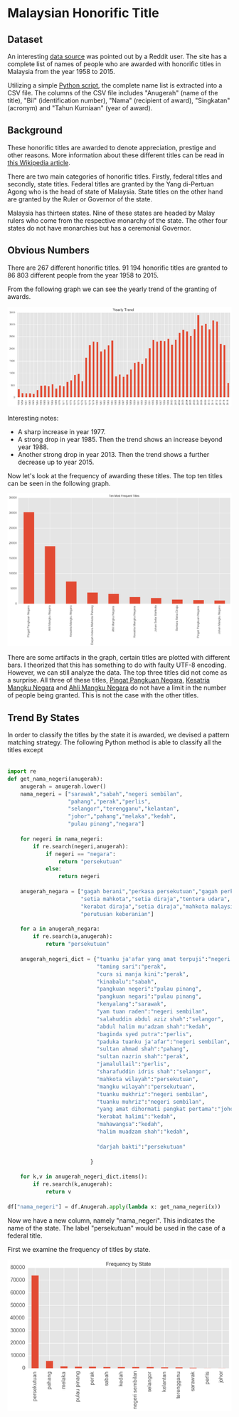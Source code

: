# Malaysian Honorific Title

## Dataset

An interesting [data source](https://www.reddit.com/r/malaysia/comments/4ovwdt/if_you_need_to_check_if_someone_is_a_datuk_or_not/) was pointed out by a Reddit user. The site has a complete list of names of people who are awarded with honorific titles in Malaysia from the year 1958 to 2015.

Utilizing a simple [Python script](https://github.com/amirothman/darjah_kebesaran/raw/master/get_data.py), the complete name list is extracted into a CSV file. The columns of the CSV file includes "Anugerah" (name of the title), "Bil" (identification number), "Nama" (recipient of award), "Singkatan" (acronym) and "Tahun Kurniaan" (year of award).

## Background

These honorific titles are awarded to denote appreciation, prestige and other reasons. More information about these different titles can be read in [this Wikipedia article](https://en.wikipedia.org/wiki/Malay_styles_and_titles).

There are two main categories of honorific titles. Firstly, federal titles and secondly, state titles. Federal titles are granted by the Yang di-Pertuan Agong who is the head of state of Malaysia. State titles on the other hand are granted by the Ruler or Governor of the state.

Malaysia has thirteen states. Nine of these states are headed by Malay rulers who come from the respective monarchy of the state. The other four states do not have monarchies but has a ceremonial Governor.

## Obvious Numbers

There are 267 different honorific titles. 91 194 honorific titles are granted to 86 803 different people from the year 1958 to 2015.

From the following graph we can see the yearly trend of the granting of awards.

![Yearly Trend](yearly_trend.png)

Interesting notes:
  * A sharp increase in year 1977.
  * A strong drop in year 1985. Then the trend shows an increase beyond year 1988.
  * Another strong drop in year 2013. Then the trend shows a further decrease up to year 2015.

Now let's look at the frequency of awarding these titles. The top ten titles can be seen in the following graph.

![Most popular](most_popular.png)

There are some artifacts in the graph, certain titles are plotted with different bars. I theorized that this has something to do with faulty UTF-8 encoding. However, we can still analyze the data. The top three titles did not come as a surprise. All three of these titles, [Pingat Pangkuan Negara](https://ms.wikipedia.org/wiki/Pingat_Pangkuan_Negara), [Kesatria Mangku Negara](https://ms.wikipedia.org/wiki/Kesatria_Mangku_Negara) and [Ahli Mangku Negara](https://ms.wikipedia.org/wiki/Ahli_Mangku_Negara) do not have a limit in the number of people being granted. This is not the case with the other titles.

## Trend By States

In order to classify the titles by the state it is awarded, we devised a pattern matching strategy. The following Python method is able to classify all the titles except

```python

import re
def get_nama_negeri(anugerah):
    anugerah = anugerah.lower()
    nama_negeri = ["sarawak","sabah","negeri sembilan",
                   "pahang","perak","perlis",
                   "selangor","terengganu","kelantan",
                   "johor","pahang","melaka","kedah",
                   "pulau pinang","negara"]

    for negeri in nama_negeri:
        if re.search(negeri,anugerah):
            if negeri == "negara":
                return "persekutuan"
            else:
                return negeri

    anugerah_negara = ["gagah berani","perkasa persekutuan","gagah perkasa",
                       "setia mahkota","setia diraja","tentera udara",
                       "kerabat diraja","setia diraja","mahkota malaysia",
                       "perutusan keberanian"]

    for a in anugerah_negara:
        if re.search(a,anugerah):
            return "persekutuan"

    anugerah_negeri_dict = {"tuanku ja'afar yang amat terpuji":"negeri sembilan",
                            "taming sari":"perak",
                            "cura si manja kini":"perak",
                            "kinabalu":"sabah",
                            "pangkuan negeri":"pulau pinang",
                            "pangkuan negari":"pulau pinang",
                            "kenyalang":"sarawak",
                            "yam tuan raden":"negeri sembilan",
                            "salahuddin abdul aziz shah":"selangor",
                            "abdul halim mu'adzam shah":"kedah",
                            "baginda syed putra":"perlis",
                            "paduka tuanku ja'afar":"negeri sembilan",
                            "sultan ahmad shah":"pahang",
                            "sultan nazrin shah":"perak",
                            "jamalullail":"perlis",
                            "sharafuddin idris shah":"selangor",
                            "mahkota wilayah":"persekutuan",
                            "mangku wilayah":"persekutuan",
                            "tuanku mukhriz":"negeri sembilan",
                            "tuanku muhriz":"negeri sembilan",
                            "yang amat dihormati pangkat pertama":"johor",
                            "kerabat halimi":"kedah",
                            "mahawangsa":"kedah",
                            "halim muadzam shah":"kedah",

                            "darjah bakti":"persekutuan"

                          }

    for k,v in anugerah_negeri_dict.items():
        if re.search(k,anugerah):
            return v

df["nama_negeri"] = df.Anugerah.apply(lambda x: get_nama_negeri(x))

```

Now we have a new column, namely "nama_negeri". This indicates the name of the state. The label "persekutuan" would be used in the case of a federal title.

First we examine the frequency of titles by state.

![Frequency by state](frequency_by_state.png)
